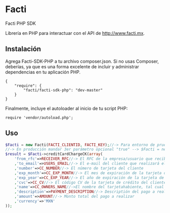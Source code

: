 Facti
=============

Facti PHP SDK

Librería en PHP para interactuar con el API de http://www.facti.mx.

## Instalación
Agrega Facti-SDK-PHP a tu archivo composer.json. Si no usas Composer, deberías, ya que es una forma excelente de incluir y administrar dependencias en tu aplicación PHP.
```
{
    "require": {
        "facti/facti-sdk-php": "dev-master"
    }
}
```
Finalmente, incluye el autoloader al inicio de tu script PHP:
```
require 'vendor/autoload.php';
```

## Uso

```php
$Facti = new Facti(FACTI_CLIENTID, FACTI_KEY);//-> Para entorno de pruebas
//-> En producción mandar 3er parámetro opcional "true" --> $Facti = new Facti(FACTI_CLIENTID, FACTI_KEY, true);
$result = $Facti->creditCardChargeCK(array(
	'from_rfc'=>RECEIVER_RFC//-> El RFC de la empresa/usuario que recibe el pago
	,'to_email'=>USERS_EMAIL//-> El e-mail del cliente que realizará el pago
	,'number'=>CC_NUMBER//-> El número de tarjeta del cliente
	,'exp_month'=>CC_EXP_MONTH//-> El mes de expiración de la tarjeta de crédito del cliente
	,'exp_year'=>CC_EXP_YEAR//-> El año de expiración de la tarjeta de crédito del cliente
	,'cvc'=>CC_CV//-> El código CV de la tarjeta de crédito del cliente
	,'name'=>CC_OWNERS_NAME//->El nombre del tarjetahabiente, tal cual aparece en la tarjeta de crédito
	,'description'=>PAYMENT_DESCRIPTION//-> Descriptión del pago a realizar
	,'amount'=>AMOUNT//-> Monto total del pago a realizar
	,'currency'=>'MXN'
));
```
